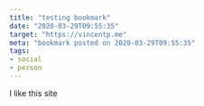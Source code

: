 ```yaml
---
title: "testing bookmark"
date: "2020-03-29T09:55:35"
target: "https://vincentp.me"
meta: "bookmark posted on 2020-03-29T09:55:35"
tags:
- social
- person
---
```

I like this site
